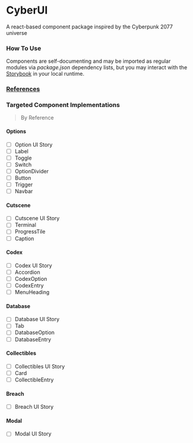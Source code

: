 # CyberUI

A react-based component package inspired by the Cyberpunk 2077 universe

### How To Use

Components are self-documenting and may be imported as regular modules via _package.json_ dependency lists, but you may interact with the [Storybook]() in your local runtime.

### [References](./REFERENCES.md)

### Targeted Component Implementations

> By Reference

#### Options

- [ ] Option UI Story
- [ ] Label
- [ ] Toggle
- [ ] Switch
- [ ] OptionDivider
- [ ] Button
- [ ] Trigger
- [ ] Navbar

#### Cutscene

- [ ] Cutscene UI Story
- [ ] Terminal
- [ ] ProgressTile
- [ ] Caption

#### Codex

- [ ] Codex UI Story
- [ ] Accordion
- [ ] CodexOption
- [ ] CodexEntry
- [ ] MenuHeading

#### Database

- [ ] Database UI Story
- [ ] Tab
- [ ] DatabaseOption
- [ ] DatabaseEntry

#### Collectibles

- [ ] Collectibles UI Story
- [ ] Card
- [ ] CollectibleEntry

#### Breach

- [ ] Breach UI Story

#### Modal

- [ ] Modal UI Story

